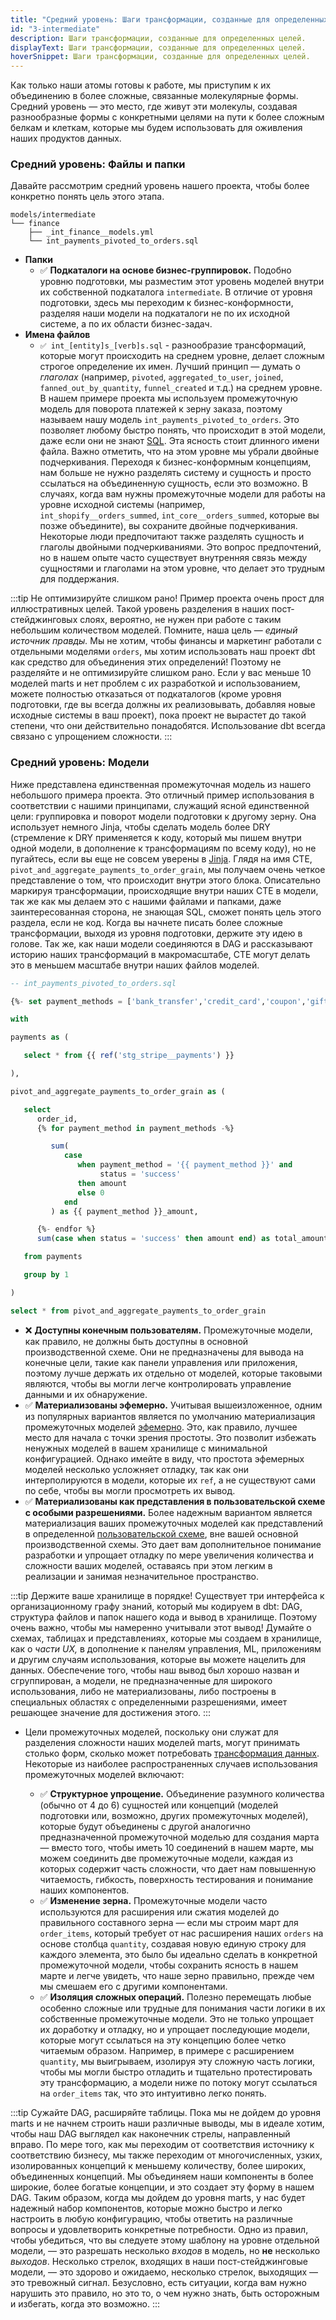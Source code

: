 ```yaml
---
title: "Средний уровень: Шаги трансформации, созданные для определенных целей"
id: "3-intermediate"
description: Шаги трансформации, созданные для определенных целей.
displayText: Шаги трансформации, созданные для определенных целей.
hoverSnippet: Шаги трансформации, созданные для определенных целей.
---
```


Как только наши атомы готовы к работе, мы приступим к их объединению в более сложные, связанные молекулярные формы. Средний уровень — это место, где живут эти молекулы, создавая разнообразные формы с конкретными целями на пути к более сложным белкам и клеткам, которые мы будем использовать для оживления наших продуктов данных.

### Средний уровень: Файлы и папки

Давайте рассмотрим средний уровень нашего проекта, чтобы более конкретно понять цель этого этапа.

```shell
models/intermediate
└── finance
    ├── _int_finance__models.yml
    └── int_payments_pivoted_to_orders.sql
```

- **Папки**
  - ✅ **Подкаталоги на основе бизнес-группировок.** Подобно уровню подготовки, мы разместим этот уровень моделей внутри их собственной подкаталога `intermediate`. В отличие от уровня подготовки, здесь мы переходим к бизнес-конформности, разделяя наши модели на подкаталоги не по их исходной системе, а по их области бизнес-задач.
- **Имена файлов**
  - `✅ int_[entity]s_[verb]s.sql` - разнообразие трансформаций, которые могут происходить на среднем уровне, делает сложным строгое определение их имен. Лучший принцип — думать о _глаголах_ (например, `pivoted`, `aggregated_to_user`, `joined`, `fanned_out_by_quantity`, `funnel_created` и т.д.) на среднем уровне. В нашем примере проекта мы используем промежуточную модель для поворота платежей к зерну заказа, поэтому называем нашу модель `int_payments_pivoted_to_orders`. Это позволяет любому быстро понять, что происходит в этой модели, даже если они не знают [SQL](https://mode.com/sql-tutorial/). Эта ясность стоит длинного имени файла. Важно отметить, что на этом уровне мы убрали двойные подчеркивания. Переходя к бизнес-конформным концепциям, нам больше не нужно разделять систему и сущность и просто ссылаться на объединенную сущность, если это возможно. В случаях, когда вам нужны промежуточные модели для работы на уровне исходной системы (например, `int_shopify__orders_summed`, `int_core__orders_summed`, которые вы позже объедините), вы сохраните двойные подчеркивания. Некоторые люди предпочитают также разделять сущность и глаголы двойными подчеркиваниями. Это вопрос предпочтений, но в нашем опыте часто существует внутренняя связь между сущностями и глаголами на этом уровне, что делает это трудным для поддержания.

:::tip Не оптимизируйте слишком рано!
Пример проекта очень прост для иллюстративных целей. Такой уровень разделения в наших пост-стейджинговых слоях, вероятно, не нужен при работе с таким небольшим количеством моделей. Помните, наша цель — _единый_ _источник правды._ Мы не хотим, чтобы финансы и маркетинг работали с отдельными моделями `orders`, мы хотим использовать наш проект dbt как средство для объединения этих определений! Поэтому не разделяйте и не оптимизируйте слишком рано. Если у вас меньше 10 моделей marts и нет проблем с их разработкой и использованием, можете полностью отказаться от подкаталогов (кроме уровня подготовки, где вы всегда должны их реализовывать, добавляя новые исходные системы в ваш проект), пока проект не вырастет до такой степени, что они действительно понадобятся. Использование dbt всегда связано с упрощением сложности.
:::

### Средний уровень: Модели

Ниже представлена единственная промежуточная модель из нашего небольшого примера проекта. Это отличный пример использования в соответствии с нашими принципами, служащий ясной единственной цели: группировка и поворот модели подготовки к другому зерну. Она использует немного Jinja, чтобы сделать модель более DRY (стремление к DRY применяется к коду, который мы пишем внутри одной модели, в дополнение к трансформациям по всему коду), но не пугайтесь, если вы еще не совсем уверены в [Jinja](/docs/build/jinja-macros). Глядя на имя <Term id="cte">CTE</Term>, `pivot_and_aggregate_payments_to_order_grain`, мы получаем очень четкое представление о том, что происходит внутри этого блока. Описательно маркируя трансформации, происходящие внутри наших CTE в модели, так же как мы делаем это с нашими файлами и папками, даже заинтересованная сторона, не знающая SQL, сможет понять цель этого раздела, если не код. Когда вы начнете писать более сложные трансформации, выходя из уровня подготовки, держите эту идею в голове. Так же, как наши модели соединяются в DAG и рассказывают историю наших трансформаций в макромасштабе, CTE могут делать это в меньшем масштабе внутри наших файлов моделей.

```sql
-- int_payments_pivoted_to_orders.sql

{%- set payment_methods = ['bank_transfer','credit_card','coupon','gift_card'] -%}

with

payments as (

   select * from {{ ref('stg_stripe__payments') }}

),

pivot_and_aggregate_payments_to_order_grain as (

   select
      order_id,
      {% for payment_method in payment_methods -%}

         sum(
            case
               when payment_method = '{{ payment_method }}' and
                    status = 'success'
               then amount
               else 0
            end
         ) as {{ payment_method }}_amount,

      {%- endfor %}
      sum(case when status = 'success' then amount end) as total_amount

   from payments

   group by 1

)

select * from pivot_and_aggregate_payments_to_order_grain
```

- ❌ **Доступны конечным пользователям.** Промежуточные модели, как правило, не должны быть доступны в основной производственной схеме. Они не предназначены для вывода на конечные цели, такие как панели управления или приложения, поэтому лучше держать их отдельно от моделей, которые таковыми являются, чтобы вы могли легче контролировать управление данными и их обнаружение.
- ✅ **Материализованы эфемерно.** Учитывая вышеизложенное, одним из популярных вариантов является по умолчанию материализация промежуточных моделей [эфемерно](/docs/build/materializations#ephemeral). Это, как правило, лучшее место для начала с точки зрения простоты. Это позволит избежать ненужных моделей в вашем хранилище с минимальной конфигурацией. Однако имейте в виду, что простота эфемерных моделей несколько усложняет отладку, так как они интерполируются в модели, которые их `ref`, а не существуют сами по себе, чтобы вы могли просмотреть их вывод.
- ✅ **Материализованы как представления в пользовательской схеме с особыми разрешениями.** Более надежным вариантом является материализация ваших промежуточных моделей как представлений в определенной [пользовательской схеме](/docs/build/custom-schemas), вне вашей основной производственной схемы. Это дает вам дополнительное понимание разработки и упрощает отладку по мере увеличения количества и сложности ваших моделей, оставаясь при этом легким в реализации и занимая незначительное пространство.

:::tip Держите ваше хранилище в порядке!
Существует три интерфейса к организационному графу знаний, который мы кодируем в dbt: DAG, структура файлов и папок нашего кода и вывод в хранилище. Поэтому очень важно, чтобы мы намеренно учитывали этот вывод! Думайте о схемах, таблицах и представлениях, которые мы создаем в хранилище, как о _части UX,_ в дополнение к панелям управления, ML, приложениям и другим случаям использования, которые вы можете нацелить для данных. Обеспечение того, чтобы наш вывод был хорошо назван и сгруппирован, а модели, не предназначенные для широкого использования, либо не материализованы, либо построены в специальных областях с определенными разрешениями, имеет решающее значение для достижения этого.
:::

- Цели промежуточных моделей, поскольку они служат для разделения сложности наших моделей marts, могут принимать столько форм, сколько может потребовать [трансформация данных](https://www.getdbt.com/analytics-engineering/transformation/). Некоторые из наиболее распространенных случаев использования промежуточных моделей включают:

  - ✅ **Структурное упрощение.** Объединение разумного количества (обычно от 4 до 6) сущностей или концепций (моделей подготовки или, возможно, других промежуточных моделей), которые будут объединены с другой аналогично предназначенной промежуточной моделью для создания марта — вместо того, чтобы иметь 10 соединений в нашем марте, мы можем соединить две промежуточные модели, каждая из которых содержит часть сложности, что дает нам повышенную читаемость, гибкость, поверхность тестирования и понимание наших компонентов.
  - ✅ **Изменение зерна.** Промежуточные модели часто используются для расширения или сжатия моделей до правильного составного зерна — если мы строим март для `order_items`, который требует от нас расширения наших `orders` на основе столбца `quantity`, создавая новую единую строку для каждого элемента, это было бы идеально сделать в конкретной промежуточной модели, чтобы сохранить ясность в нашем марте и легче увидеть, что наше зерно правильно, прежде чем мы смешаем его с другими компонентами.
  - ✅ **Изоляция сложных операций.** Полезно перемещать любые особенно сложные или трудные для понимания части логики в их собственные промежуточные модели. Это не только упрощает их доработку и отладку, но и упрощает последующие модели, которые могут ссылаться на эту концепцию более четко читаемым образом. Например, в примере с расширением `quantity`, мы выигрываем, изолируя эту сложную часть логики, чтобы мы могли быстро отладить и тщательно протестировать эту трансформацию, а модели ниже по потоку могут ссылаться на `order_items` так, что это интуитивно легко понять.

:::tip Сужайте DAG, расширяйте таблицы.
Пока мы не дойдем до уровня marts и не начнем строить наши различные выводы, мы в идеале хотим, чтобы наш DAG выглядел как наконечник стрелы, направленный вправо. По мере того, как мы переходим от соответствия источнику к соответствию бизнесу, мы также переходим от многочисленных, узких, изолированных концепций к меньшему количеству, более широких, объединенных концепций. Мы объединяем наши компоненты в более широкие, более богатые концепции, и это создает эту форму в нашем DAG. Таким образом, когда мы дойдем до уровня marts, у нас будет надежный набор компонентов, которые можно быстро и легко настроить в любую конфигурацию, чтобы ответить на различные вопросы и удовлетворить конкретные потребности. Одно из правил, чтобы убедиться, что вы следуете этому шаблону на уровне отдельной модели, — это разрешать несколько _входов_ в модель, но **не** несколько _выходов_. Несколько стрелок, входящих в наши пост-стейджинговые модели, — это здорово и ожидаемо, несколько стрелок, выходящих — это тревожный сигнал. Безусловно, есть ситуации, когда вам нужно нарушить это правило, но это то, о чем нужно знать, быть осторожным и избегать, когда это возможно.
:::